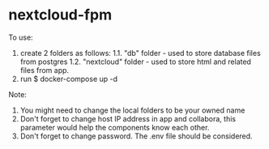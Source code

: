 # nextcloud-fpm

To use: 

1. create 2 folders as follows:
   1.1. "db" folder - used to store database files from postgres
   1.2. "nextcloud" folder - used to store html and related files from app. 
2. run $ docker-compose up -d

Note:
1. You might need to change the local folders to be your owned name
2. Don't forget to change host IP address in app and collabora, this parameter would help the components know each other. 
3. Don't forget to change password. The .env file should be considered. 
